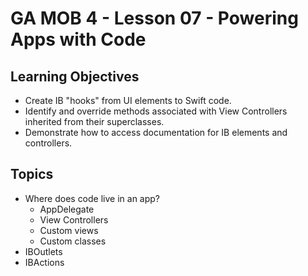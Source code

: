 # GA MOB 4 - Lesson 07 - Powering Apps with Code

## Learning Objectives

* Create IB "hooks" from UI elements to Swift code.
* Identify and override methods associated with View Controllers inherited from their superclasses.
* Demonstrate how to access documentation for IB elements and controllers.

## Topics

* Where does code live in an app?
  * AppDelegate
  * View Controllers
  * Custom views
  * Custom classes
* IBOutlets
* IBActions
